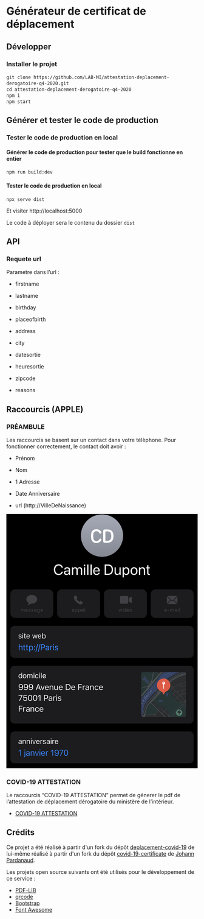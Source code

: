 # Générateur de certificat de déplacement

## Développer

### Installer le projet

```console
git clone https://github.com/LAB-MI/attestation-deplacement-derogatoire-q4-2020.git
cd attestation-deplacement-derogatoire-q4-2020
npm i
npm start
```

## Générer et tester le code de production

### Tester le code de production en local

#### Générer le code de production pour tester que le build fonctionne en entier

```console
npm run build:dev
```

#### Tester le code de production en local

```console
npx serve dist
```

Et visiter http://localhost:5000

Le code à déployer sera le contenu du dossier `dist`

## API

### Requete url

Parametre dans l’url : 

- firstname

- lastname 

- birthday 

- placeofbirth 

- address

- city 

- datesortie 

- heuresortie 

- zipcode 

- reasons

## Raccourcis (APPLE)

### PRÉAMBULE

Les raccourcis se basent sur un contact dans votre télèphone. Pour fonctionner correctement, le contact doit avoir : 

- Prénom 

- Nom 

- 1 Adresse 

- Date Anniversaire 

- url (http://VilleDeNaissance)

![imgREADME/exempleContact.jpg](imgREADME/exempleContact.jpg)

### COVID-19 ATTESTATION

Le raccourcis “COVID-19 ATTESTATION” permet de génerer le pdf de l’attestation de déplacement dérogatoire du ministère de l’intérieur.

- [COVID-19 ATTESTATION](https://www.icloud.com/shortcuts/950d5fbbe1d24d17abba63cf5672b09e)

## Crédits

Ce projet a été réalisé à partir d'un fork du dépôt [deplacement-covid-19](https://github.com/nesk/deplacement-covid-19) de lui-même réalisé à partir d'un fork du dépôt [covid-19-certificate](https://github.com/nesk/covid-19-certificate) de [Johann Pardanaud](https://github.com/nesk).

Les projets open source suivants ont été utilisés pour le développement de ce
service :

- [PDF-LIB](https://pdf-lib.js.org/)
- [qrcode](https://github.com/soldair/node-qrcode)
- [Bootstrap](https://getbootstrap.com/)
- [Font Awesome](https://fontawesome.com/license)
